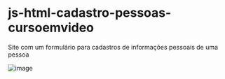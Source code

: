 # js-html-cadastro-pessoas-cursoemvideo
Site com um formulário para cadastros de informações pessoais de uma pessoa

![image](https://user-images.githubusercontent.com/87281158/152649049-56553038-9250-4a1d-b4b1-04c72d00725c.png)
